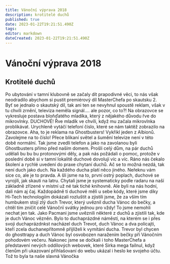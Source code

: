 ```yaml
---
title: Vánoční výprava 2018
description: krotitelé duchů
published: true
date: 2023-01-22T19:21:51.490Z
tags: 
editor: markdown
dateCreated: 2023-01-22T19:21:51.490Z
---
```


# Vánoční výprava 2018
## Krotitelé duchů
Po ubytování v tamní klubovně se začaly dít prapodivné věci, to nás však neodradilo abychom si pustit premiérový díl MasterChefa po skautsku 2. Byť se jednalo o skautský díl, tak ani ten se nevyhnul spoustě reklam, však v tu chvíli zrnění, televiza neměla signál.... ale pozor, co to?! Na obrazovce se vykresluje postava bloňďatého mladíka, který z nějakého důvodu řve do mikrovlnky. DUCHOVÉ! Řve mladík ve chvíli, když mu začala mikrovlnka problikávat. Urychleně vytáčí telefoní číslo, které se nám taktěž zobrazilo na obrazovce. Aha, to je reklama na Ghostbusters! Vykřikl jeden z Albionů. Zavolejme na to číslo! Přece blikaní světel a šumění televize není v této době normální. Tak jsme zvedli telefon a jako na zavolanou byli Ghostbusters přímo před naším domem. Prošli celý dům, na pár duchů udělali bu bu bu protonovými děly, a pak nás požádali o pomoc, protože v poslední době si v tamní lokalitě duchové dovolují víc a víc.
Ráno nás čekalo školení a rychlé uvedení do praxe chytaní duchů. Ač se to možná nezdá, tak není duch jako duch. Na každého ducha platí něco jiného. Neřeknu vám sice co, ale je to pravda.
A šli jsme na to, první ostrý poplach, duchové se vyrojili, jak skauti na latru. Chytali jsme je systematicky podle radaru na naší základně zřízené v místní už né tak tiché knihovně. Ale byli na nás hodní, dali nám aj čaj.
Každopádně ti duchové měli u sebe kódy, které jsme díky Hi-Tech technologiím dokázali rozluštit a zjistili jsme, že za vším tím humbukem stojí zlý duch Trevor, který uvěznil ducha Vánoc do bečky, a chtěl tím zničit celé Vánočnï svátky jednou pro vždy!
To jsme nemohli nechat jen tak. Jako Pacmani jsme uvěznili některé z duchů a zjistili tak, kde je duch Vánoc vězněn. Bylo to duchaprázdné náměstí, na kterém se i přes svoji duchaprázdnkst nacházel duch Trevot, duch Vánoc a dva policajti, kteří zcela duchanepřítomně přijlíželi k vymítání ducha.
Trevor byl chycen do ghosttrapy a duch Vánoc byl osvobozen naražením bečky při Vánočním pohodovém večeru.
Nakonec jsme se dočkali i toho MasterChefa a představení nevých oddílových webovek, které Sirka mega failnul, když členům při ukazovaní přihlašovaní do webu ukázal i heslo ke svojeho účtu.
Tož to byla ta naše slavná Vánočka


